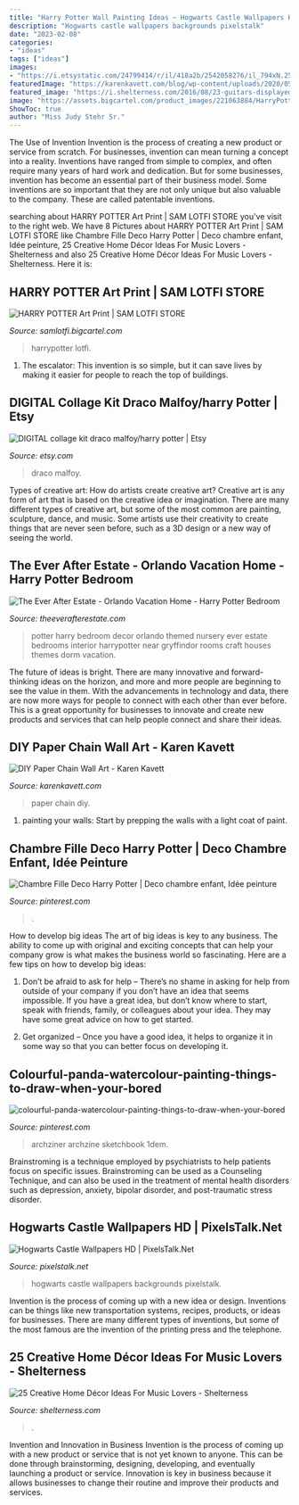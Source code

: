 ```yaml
---
title: "Harry Potter Wall Painting Ideas ~ Hogwarts Castle Wallpapers Hd"
description: "Hogwarts castle wallpapers backgrounds pixelstalk"
date: "2023-02-08"
categories:
- "ideas"
tags: ["ideas"]
images:
- "https://i.etsystatic.com/24799414/r/il/418a2b/2542058276/il_794xN.2542058276_srlw.jpg"
featuredImage: "https://karenkavett.com/blog/wp-content/uploads/2020/05/paper-chain-vertical-closeup-1440x2160.jpg"
featured_image: "https://i.shelterness.com/2016/08/23-guitars-displayed-as-decor-on-the-wall.jpg"
image: "https://assets.bigcartel.com/product_images/221063884/HarryPotter_Color_SamLotfi_WEB.jpg?auto=format&amp;fit=max&amp;h=1200&amp;w=1200"
ShowToc: true
author: "Miss Judy Stehr Sr."
---
```



The Use of Invention
Invention is the process of creating a new product or service from scratch. For businesses, invention can mean turning a concept into a reality. Inventions have ranged from simple to complex, and often require many years of hard work and dedication. But for some businesses, invention has become an essential part of their business model. Some inventions are so important that they are not only unique but also valuable to the company. These are called patentable inventions.

	

		
searching about HARRY POTTER Art Print | SAM LOTFI STORE you've visit to the right web. We have 8 Pictures about HARRY POTTER Art Print | SAM LOTFI STORE like Chambre Fille Deco Harry Potter | Deco chambre enfant, Idée peinture, 25 Creative Home Décor Ideas For Music Lovers - Shelterness and also 25 Creative Home Décor Ideas For Music Lovers - Shelterness. Here it is:
		
    
## HARRY POTTER Art Print | SAM LOTFI STORE

<img loading=lazy src="https://assets.bigcartel.com/product_images/221063884/HarryPotter_Color_SamLotfi_WEB.jpg?auto=format&amp;fit=max&amp;h=1200&amp;w=1200" onerror="this.onerror=null;this.src='https://tse1.mm.bing.net/th?id=OIP.ThMR6c83VyhH8xu105s68QHaLX&amp;pid=15.1';" alt="HARRY POTTER Art Print | SAM LOTFI STORE">

_Source: samlotfi.bigcartel.com_

>harrypotter lotfi. 

	

1. The escalator: This invention is so simple, but it can save lives by making it easier for people to reach the top of buildings.

    
## DIGITAL Collage Kit Draco Malfoy/harry Potter | Etsy

<img loading=lazy src="https://i.etsystatic.com/24799414/r/il/418a2b/2542058276/il_794xN.2542058276_srlw.jpg" onerror="this.onerror=null;this.src='https://tse2.mm.bing.net/th?id=OIP.wYLXHvnkKRncCIewb_dJKwHaLn&amp;pid=15.1';" alt="DIGITAL collage kit draco malfoy/harry potter | Etsy">

_Source: etsy.com_

>draco malfoy. 

	

Types of creative art: How do artists create creative art?
Creative art is any form of art that is based on the creative idea or imagination. There are many different types of creative art, but some of the most common are painting, sculpture, dance, and music. Some artists use their creativity to create things that are never seen before, such as a 3D design or a new way of seeing the world.

    
## The Ever After Estate - Orlando Vacation Home - Harry Potter Bedroom

<img loading=lazy src="https://theeverafterestate.com/web_hp_03.jpg" onerror="this.onerror=null;this.src='https://tse3.mm.bing.net/th?id=OIP.mr659N_sm1wbUBu19YJHbgHaE8&amp;pid=15.1';" alt="The Ever After Estate - Orlando Vacation Home - Harry Potter Bedroom">

_Source: theeverafterestate.com_

>potter harry bedroom decor orlando themed nursery ever estate bedrooms interior harrypotter near gryffindor rooms craft houses themes dorm vacation. 

	

The future of ideas is bright. There are many innovative and forward-thinking ideas on the horizon, and more and more people are beginning to see the value in them. With the advancements in technology and data, there are now more ways for people to connect with each other than ever before. This is a great opportunity for businesses to innovate and create new products and services that can help people connect and share their ideas.

    
## DIY Paper Chain Wall Art - Karen Kavett

<img loading=lazy src="https://karenkavett.com/blog/wp-content/uploads/2020/05/paper-chain-vertical-closeup-1440x2160.jpg" onerror="this.onerror=null;this.src='https://tse1.mm.bing.net/th?id=OIP.WVC6JE3SJW1znOypv26hQwHaLH&amp;pid=15.1';" alt="DIY Paper Chain Wall Art - Karen Kavett">

_Source: karenkavett.com_

>paper chain diy. 

	

1. painting your walls: Start by prepping the walls with a light coat of paint.

    
## Chambre Fille Deco Harry Potter | Deco Chambre Enfant, Idée Peinture

<img loading=lazy src="https://i.pinimg.com/736x/9f/75/b7/9f75b7f1841182e6525587b3059258ca.jpg" onerror="this.onerror=null;this.src='https://tse3.mm.bing.net/th?id=OIP.0CE3FCV8wfOC_uTqAVYUoAHaJ3&amp;pid=15.1';" alt="Chambre Fille Deco Harry Potter | Deco chambre enfant, Idée peinture">

_Source: pinterest.com_

>. 

	

How to develop big ideas
The art of big ideas is key to any business. The ability to come up with original and exciting concepts that can help your company grow is what makes the business world so fascinating. Here are a few tips on how to develop big ideas:
1. Don’t be afraid to ask for help – There’s no shame in asking for help from outside of your company if you don’t have an idea that seems impossible. If you have a great idea, but don’t know where to start, speak with friends, family, or colleagues about your idea. They may have some great advice on how to get started.

2. Get organized – Once you have a good idea, it helps to organize it in some way so that you can better focus on developing it.

    
## Colourful-panda-watercolour-painting-things-to-draw-when-your-bored

<img loading=lazy src="https://i.pinimg.com/736x/e4/60/2d/e4602dcfb7fb8b749b5b227ae79b9023.jpg" onerror="this.onerror=null;this.src='https://tse2.mm.bing.net/th?id=OIP.oxGsKUXfzp1Wjk53t0w09wHaKA&amp;pid=15.1';" alt="colourful-panda-watercolour-painting-things-to-draw-when-your-bored">

_Source: pinterest.com_

>archziner archzine sketchbook 1dem. 

	

Brainstroming is a technique employed by psychiatrists to help patients focus on specific issues. Brainstroming can be used as a Counseling Technique, and can also be used in the treatment of mental health disorders such as depression, anxiety, bipolar disorder, and post-traumatic stress disorder.

    
## Hogwarts Castle Wallpapers HD | PixelsTalk.Net

<img loading=lazy src="http://www.pixelstalk.net/wp-content/uploads/2016/07/Hogwarts-Castle-Backgrounds.jpg" onerror="this.onerror=null;this.src='https://tse4.mm.bing.net/th?id=OIP.ZowCGHBPy1GMPagBtpu9CwHaEK&amp;pid=15.1';" alt="Hogwarts Castle Wallpapers HD | PixelsTalk.Net">

_Source: pixelstalk.net_

>hogwarts castle wallpapers backgrounds pixelstalk. 

	

Invention is the process of coming up with a new idea or design. Inventions can be things like new transportation systems, recipes, products, or ideas for businesses. There are many different types of inventions, but some of the most famous are the invention of the printing press and the telephone.

    
## 25 Creative Home Décor Ideas For Music Lovers - Shelterness

<img loading=lazy src="https://i.shelterness.com/2016/08/23-guitars-displayed-as-decor-on-the-wall.jpg" onerror="this.onerror=null;this.src='https://tse1.mm.bing.net/th?id=OIP.TJPQpQfDKrxrUtsqQ0AzdQHaJ7&amp;pid=15.1';" alt="25 Creative Home Décor Ideas For Music Lovers - Shelterness">

_Source: shelterness.com_

>. 

	

Invention and Innovation in Business
Invention is the process of coming up with a new product or service that is not yet known to anyone. This can be done through brainstorming, designing, developing, and eventually launching a product or service. Innovation is key in business because it allows businesses to change their routine and improve their products and services.

